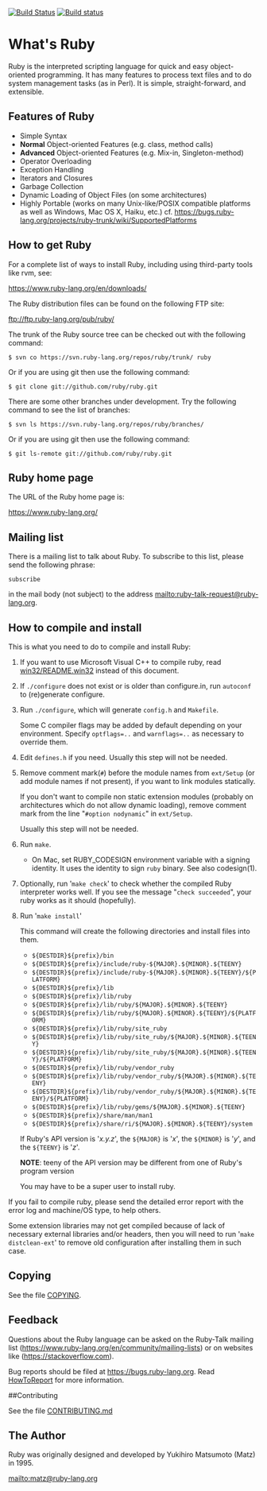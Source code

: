 [![Build Status](https://travis-ci.org/ruby/ruby.svg)](https://travis-ci.org/ruby/ruby)
[![Build status](https://ci.appveyor.com/api/projects/status/0sy8rrxut4o0k960/branch/trunk?svg=true)](https://ci.appveyor.com/project/ruby/ruby/branch/trunk)

# What's Ruby

Ruby is the interpreted scripting language for quick and easy object-oriented
programming.  It has many features to process text files and to do system
management tasks (as in Perl).  It is simple, straight-forward, and
extensible.

## Features of Ruby

*   Simple Syntax
*   **Normal** Object-oriented Features (e.g. class, method calls)
*   **Advanced** Object-oriented Features (e.g. Mix-in, Singleton-method)
*   Operator Overloading
*   Exception Handling
*   Iterators and Closures
*   Garbage Collection
*   Dynamic Loading of Object Files (on some architectures)
*   Highly Portable (works on many Unix-like/POSIX compatible platforms as
    well as Windows, Mac OS X, Haiku, etc.) cf.
    https://bugs.ruby-lang.org/projects/ruby-trunk/wiki/SupportedPlatforms


## How to get Ruby

For a complete list of ways to install Ruby, including using third-party tools
like rvm, see:

https://www.ruby-lang.org/en/downloads/

The Ruby distribution files can be found on the following FTP site:

ftp://ftp.ruby-lang.org/pub/ruby/

The trunk of the Ruby source tree can be checked out with the following
command:

    $ svn co https://svn.ruby-lang.org/repos/ruby/trunk/ ruby

Or if you are using git then use the following command:

    $ git clone git://github.com/ruby/ruby.git

There are some other branches under development.  Try the following command
to see the list of branches:

    $ svn ls https://svn.ruby-lang.org/repos/ruby/branches/

Or if you are using git then use the following command:

    $ git ls-remote git://github.com/ruby/ruby.git

## Ruby home page

The URL of the Ruby home page is:

https://www.ruby-lang.org/

## Mailing list

There is a mailing list to talk about Ruby. To subscribe to this list, please
send the following phrase:

    subscribe

in the mail body (not subject) to the address
<mailto:ruby-talk-request@ruby-lang.org>.

## How to compile and install

This is what you need to do to compile and install Ruby:

1.  If you want to use Microsoft Visual C++ to compile ruby, read
    [win32/README.win32](win32/README.win32) instead of this document.

2.  If `./configure` does not exist or is older than configure.in, run
    `autoconf` to (re)generate configure.

3.  Run `./configure`, which will generate `config.h` and `Makefile`.

    Some C compiler flags may be added by default depending on your
    environment.  Specify `optflags=..` and `warnflags=..` as necessary to
    override them.

4.  Edit `defines.h` if you need. Usually this step will not be needed.

5.  Remove comment mark(`#`) before the module names from `ext/Setup` (or add
    module names if not present), if you want to link modules statically.

    If you don't want to compile non static extension modules (probably on
    architectures which do not allow dynamic loading), remove comment mark
    from the line "`#option nodynamic`" in `ext/Setup`.

    Usually this step will not be needed.

6.  Run `make`.

    * On Mac, set RUBY\_CODESIGN environment variable with a signing identity.
      It uses the identity to sign `ruby` binary. See also codesign(1).

7.  Optionally, run '`make check`' to check whether the compiled Ruby
    interpreter works well. If you see the message "`check succeeded`", your
    ruby works as it should (hopefully).

8.  Run '`make install`'

    This command will create the following directories and install files into
    them.

    *   `${DESTDIR}${prefix}/bin`
    *   `${DESTDIR}${prefix}/include/ruby-${MAJOR}.${MINOR}.${TEENY}`
    *   `${DESTDIR}${prefix}/include/ruby-${MAJOR}.${MINOR}.${TEENY}/${PLATFORM}`
    *   `${DESTDIR}${prefix}/lib`
    *   `${DESTDIR}${prefix}/lib/ruby`
    *   `${DESTDIR}${prefix}/lib/ruby/${MAJOR}.${MINOR}.${TEENY}`
    *   `${DESTDIR}${prefix}/lib/ruby/${MAJOR}.${MINOR}.${TEENY}/${PLATFORM}`
    *   `${DESTDIR}${prefix}/lib/ruby/site_ruby`
    *   `${DESTDIR}${prefix}/lib/ruby/site_ruby/${MAJOR}.${MINOR}.${TEENY}`
    *   `${DESTDIR}${prefix}/lib/ruby/site_ruby/${MAJOR}.${MINOR}.${TEENY}/${PLATFORM}`
    *   `${DESTDIR}${prefix}/lib/ruby/vendor_ruby`
    *   `${DESTDIR}${prefix}/lib/ruby/vendor_ruby/${MAJOR}.${MINOR}.${TEENY}`
    *   `${DESTDIR}${prefix}/lib/ruby/vendor_ruby/${MAJOR}.${MINOR}.${TEENY}/${PLATFORM}`
    *   `${DESTDIR}${prefix}/lib/ruby/gems/${MAJOR}.${MINOR}.${TEENY}`
    *   `${DESTDIR}${prefix}/share/man/man1`
    *   `${DESTDIR}${prefix}/share/ri/${MAJOR}.${MINOR}.${TEENY}/system`


    If Ruby's API version is '*x.y.z*', the `${MAJOR}` is '*x*', the
    `${MINOR}` is '*y*', and the `${TEENY}` is '*z*'.

    **NOTE**: teeny of the API version may be different from one of Ruby's
    program version

    You may have to be a super user to install ruby.


If you fail to compile ruby, please send the detailed error report with the
error log and machine/OS type, to help others.

Some extension libraries may not get compiled because of lack of necessary
external libraries and/or headers, then you will need to run '`make distclean-ext`'
to remove old configuration after installing them in such case.

## Copying

See the file [COPYING](COPYING).

## Feedback

Questions about the Ruby language can be asked on the Ruby-Talk mailing list
(https://www.ruby-lang.org/en/community/mailing-lists) or on websites like
(https://stackoverflow.com).

Bug reports should be filed at https://bugs.ruby-lang.org. Read [HowToReport] for more information.

[HowToReport]: https://bugs.ruby-lang.org/projects/ruby/wiki/HowToReport

##Contributing

See the file [CONTRIBUTING.md](CONTRIBUTING.md)


## The Author

Ruby was originally designed and developed by Yukihiro Matsumoto (Matz) in
1995.

<mailto:matz@ruby-lang.org>

